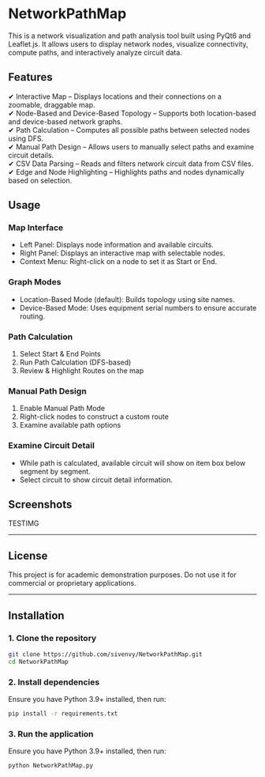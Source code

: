 # NetworkPathMap
This is a network visualization and path analysis tool built using PyQt6 and Leaflet.js. It allows users to display network nodes, visualize connectivity, compute paths, and interactively analyze circuit data.

## Features
✔ Interactive Map – Displays locations and their connections on a zoomable, draggable map.<br>
✔ Node-Based and Device-Based Topology – Supports both location-based and device-based network graphs.<br>
✔ Path Calculation – Computes all possible paths between selected nodes using DFS.<br>
✔ Manual Path Design – Allows users to manually select paths and examine circuit details.<br>
✔ CSV Data Parsing – Reads and filters network circuit data from CSV files.<br>
✔ Edge and Node Highlighting – Highlights paths and nodes dynamically based on selection.<br>


## Usage

### Map Interface
- Left Panel: Displays node information and available circuits.<br>
- Right Panel: Displays an interactive map with selectable nodes.<br>
- Context Menu: Right-click on a node to set it as Start or End.<br>
### Graph Modes
- Location-Based Mode (default): Builds topology using site names.<br>
- Device-Based Mode: Uses equipment serial numbers to ensure accurate routing.<br>
### Path Calculation
1. Select Start & End Points<br>
2. Run Path Calculation (DFS-based)<br>
3. Review & Highlight Routes on the map<br>
### Manual Path Design
1. Enable Manual Path Mode<br>
2. Right-click nodes to construct a custom route<br>
3. Examine available path options<br>
### Examine Circuit Detail
- While path is calculated, available circuit will show on item box below segment by segment.<br>
- Select circuit to show circuit detail information.<br>
## Screenshots

TESTIMG

---

## License
This project is for academic demonstration purposes. Do not use it for commercial or proprietary applications.

---
## **Installation**  

### **1. Clone the repository**  
```sh
git clone https://github.com/sivenvy/NetworkPathMap.git
cd NetworkPathMap
```
### **2. Install dependencies**
Ensure you have Python 3.9+ installed, then run:
```sh
pip install -r requirements.txt
```
### **3. Run the application**
Ensure you have Python 3.9+ installed, then run:
```sh
python NetworkPathMap.py
```
